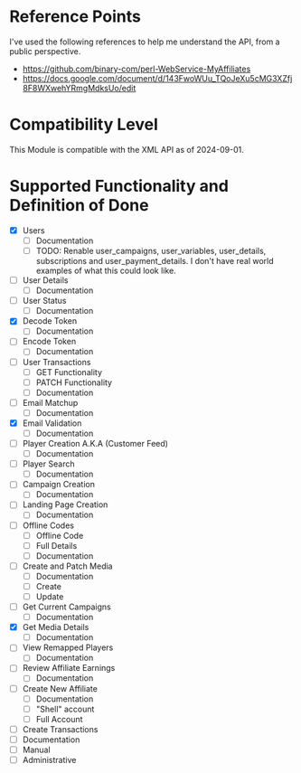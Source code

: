 # Reference Points
I've used the following references to help me understand the API, from a public perspective.

- https://github.com/binary-com/perl-WebService-MyAffiliates
- https://docs.google.com/document/d/143FwoWUu_TQoJeXu5cMG3XZfj8F8WXwehYRmgMdksUo/edit

# Compatibility Level
This Module is compatible with the XML API as of 2024-09-01.

# Supported Functionality and Definition of Done
- [x] Users
  - [ ] Documentation
  - [ ] TODO: Renable user_campaigns, user_variables, user_details, subscriptions and user_payment_details. I don't have real world examples of what this could look like.
- [ ] User Details
  - [ ] Documentation
- [ ] User Status
  - [ ] Documentation
- [x] Decode Token
  - [ ] Documentation
- [ ] Encode Token
  - [ ] Documentation
- [ ] User Transactions
  - [ ] GET Functionality
  - [ ] PATCH Functionality
  - [ ] Documentation
- [ ] Email Matchup
  - [ ] Documentation
- [x] Email Validation
  - [ ] Documentation
- [ ] Player Creation A.K.A (Customer Feed)
  - [ ] Documentation
- [ ] Player Search
  - [ ] Documentation
- [ ] Campaign Creation
  - [ ] Documentation
- [ ] Landing Page Creation
  - [ ] Documentation
- [ ] Offline Codes
  - [ ] Offline Code
  - [ ] Full Details
  - [ ] Documentation
- [ ] Create and Patch Media
  - [ ] Documentation
  - [ ] Create
  - [ ] Update
- [ ] Get Current Campaigns
  - [ ] Documentation
- [x] Get Media Details
  - [ ] Documentation
- [ ] View Remapped Players
  - [ ] Documentation
- [ ] Review Affiliate Earnings
  - [ ] Documentation
- [ ] Create New Affiliate
  - [ ] Documentation
  - [ ] "Shell" account
  - [ ] Full Account
 - [ ] Create Transactions
  - [ ] Documentation
  - [ ] Manual
  - [ ] Administrative
